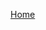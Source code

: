 <!-- ---
pageTitle: Apples
navTitle: Pictures
pageClass: pictures
--- -->

<!-- 
removed the following
---

layout: layout.html
tags: page

singleImage: /img/apples.png
images:
  - apples.png
  - apples-red.png
  - apples-group.png


---

as it's now done by pages.json  (commonly used nav stuff)
 -->



<!-- ![alt info goes here]( {{ singleImage }} ) -->


<!-- example of adding css to mark down but you should keep them seperated. 
        This is a best practice -->
<!-- <img src="{{ singleImage }}" alt="info goes here" style="transform: scale(50%) rotate(20deg);" /> -->


<!-- Looping with Templates -->
<!-- {% for filename in images %}
![alt info goes here](/img/{{ filename }})
{% endfor %} -->

<!-- looping with HTML -->
<!-- {% for filename in images %}
<img src="/img/{{ filename }}" alt="A nice picture of apples." />
{% endfor %} -->

[Home](/)